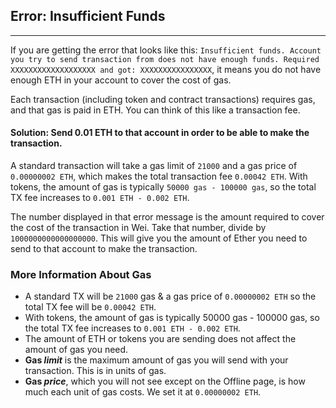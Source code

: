 ## Error: Insufficient Funds
***

If you are getting the error that looks like this: `Insufficient funds. Account you try to send transaction from does not have enough funds. Required XXXXXXXXXXXXXXXXXXX and got: XXXXXXXXXXXXXXXX`, it means you do not have enough ETH in your account to cover the cost of gas.

Each transaction (including token and contract transactions) requires gas, and that gas is paid in ETH. You can think of this like a transaction fee.

#### Solution: Send 0.01 ETH to that account in order to be able to make the transaction.

A standard transaction will take a gas limit of `21000` and a gas price of `0.00000002 ETH`, which makes the total transaction fee `0.00042 ETH`. With tokens, the amount of gas is typically `50000 gas - 100000 gas`, so the total TX fee increases to `0.001 ETH - 0.002 ETH`.


The number displayed in that error message is the amount required to cover the cost of the transaction in Wei. Take that number, divide by `1000000000000000000`. This will give you the amount of Ether you need to send to that account to make the transaction.

### More Information About Gas
* A standard TX will be `21000` gas & a gas price of `0.00000002 ETH` so the total TX fee will be `0.00042 ETH`.
* With tokens, the amount of gas is typically 50000 gas - 100000 gas, so the total TX fee increases to `0.001 ETH - 0.002 ETH`.
* The amount of ETH or tokens you are sending does not affect the amount of gas you need.
* **Gas _limit_** is the maximum amount of gas you will send with your transaction. This is in units of gas.
* **Gas _price_**, which you will not see except on the Offline page, is how much each unit of gas costs. We set it at `0.00000002 ETH`.
